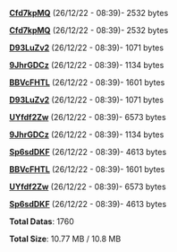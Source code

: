 [**Cfd7kpMQ**](/data/Cfd7kpMQ.txt) (26/12/22 - 08:39)- 2532 bytes

[**Cfd7kpMQ**](/data/Cfd7kpMQ.txt) (26/12/22 - 08:39)- 2532 bytes

[**D93LuZv2**](/data/D93LuZv2.txt) (26/12/22 - 08:39)- 1071 bytes

[**9JhrGDCz**](/data/9JhrGDCz.txt) (26/12/22 - 08:39)- 1134 bytes

[**BBVcFHTL**](/data/BBVcFHTL.txt) (26/12/22 - 08:39)- 1601 bytes

[**D93LuZv2**](/data/D93LuZv2.txt) (26/12/22 - 08:39)- 1071 bytes

[**UYfdf2Zw**](/data/UYfdf2Zw.txt) (26/12/22 - 08:39)- 6573 bytes

[**9JhrGDCz**](/data/9JhrGDCz.txt) (26/12/22 - 08:39)- 1134 bytes

[**Sp6sdDKF**](/data/Sp6sdDKF.txt) (26/12/22 - 08:39)- 4613 bytes

[**BBVcFHTL**](/data/BBVcFHTL.txt) (26/12/22 - 08:39)- 1601 bytes

[**UYfdf2Zw**](/data/UYfdf2Zw.txt) (26/12/22 - 08:39)- 6573 bytes

[**Sp6sdDKF**](/data/Sp6sdDKF.txt) (26/12/22 - 08:39)- 4613 bytes

**Total Datas**: 1760

**Total Size**: 10.77 MB / 10.8 MB